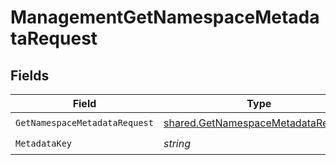 # ManagementGetNamespaceMetadataRequest


## Fields

| Field                                                                                    | Type                                                                                     | Required                                                                                 | Description                                                                              |
| ---------------------------------------------------------------------------------------- | ---------------------------------------------------------------------------------------- | ---------------------------------------------------------------------------------------- | ---------------------------------------------------------------------------------------- |
| `GetNamespaceMetadataRequest`                                                            | [shared.GetNamespaceMetadataRequest](../../models/shared/getnamespacemetadatarequest.md) | :heavy_check_mark:                                                                       | N/A                                                                                      |
| `MetadataKey`                                                                            | *string*                                                                                 | :heavy_check_mark:                                                                       | N/A                                                                                      |